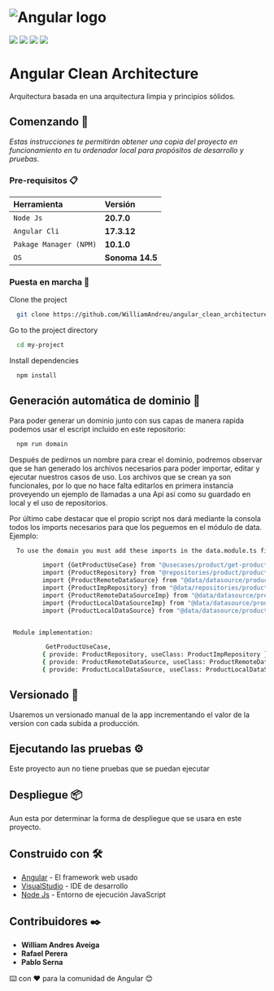 # ![Angular logo][]

![](https://img.shields.io/badge/Angular-DD0031?style=for-the-badge&logo=angular&logoColor=white) ![](https://img.shields.io/badge/VSCode-0078D4?style=for-the-badge&logo=visual%20studio%20code&logoColor=white) ![](https://img.shields.io/badge/TypeScript-007ACC?style=for-the-badge&logo=typescript&logoColor=white)  ![](	https://img.shields.io/badge/Node%20js-339933?style=for-the-badge&logo=nodedotjs&logoColor=white)
# Angular Clean Architecture

Arquitectura basada en una arquitectura limpia y principios sólidos.

## Comenzando 🚀

_Estas instrucciones te permitirán obtener una copia del proyecto en funcionamiento en tu ordenador local para propósitos de desarrollo y pruebas._

### Pre-requisitos 📋

| Herramienta |  Versión                |
| :-------- |  :------------------------- |
| `Node Js` |**20.7.0** |
| `Angular Cli` | **17.3.12** |
| `Pakage Manager (NPM)` |  **10.1.0** |
| `OS` |  **Sonoma 14.5** |

### Puesta en marcha 🔧

Clone the project

```bash
  git clone https://github.com/WilliamAndreu/angular_clean_architecture
```

Go to the project directory

```bash
  cd my-project
```

Install dependencies

```bash
  npm install
```

## Generación automática de dominio 📌

 Para poder generar un dominio junto con sus capas de manera rapida podemos usar el escript incluido en este repositorio:

```bash
  npm run domain
```

Después de pedirnos un nombre para crear el dominio, podremos observar que se han generado los archivos necesarios para poder importar, editar y ejecutar nuestros casos de uso. Los archivos que se crean ya son funcionales, por lo que no hace falta editarlos en primera instancia proveyendo un ejemplo de llamadas a una Api así como su guardado en local y el uso de repositorios.

Por último cabe destacar que el propio script nos dará mediante la consola todos los imports necesarios para que los peguemos en el módulo de data.
Ejemplo:

```bash
  To use the domain you must add these imports in the data.module.ts file:

         import {GetProductUseCase} from "@usecases/product/get-product.usecase";
         import {ProductRepository} from "@repositories/product/product.repository";
         import {ProductRemoteDataSource} from "@data/datasource/product/source/product-remote-datasource";
         import {ProductImpRepository} from "@data/repositories/product/product-implementation.repository";
         import {ProductRemoteDataSourceImp} from "@data/datasource/product/remote/product-remote-datasource-imp";
         import {ProductLocalDataSourceImp} from "@data/datasource/product/local/product-local-datasource-imp";
         import {ProductLocalDataSource} from "@data/datasource/product/source/product-local-datasource";


 Module implementation:

          GetProductUseCase,
         { provide: ProductRepository, useClass: ProductImpRepository },
         { provide: ProductRemoteDataSource, useClass: ProductRemoteDataSourceImp },
         { provide: ProductLocalDataSource, useClass: ProductLocalDataSourceImp },

```

## Versionado 📌

Usaremos un versionado manual de la app incrementando el valor de la version con cada subida a producción.

## Ejecutando las pruebas ⚙️

Este proyecto aun no tiene pruebas que se puedan ejecutar

## Despliegue 📦

Aun esta por determinar la forma de despliegue que se usara en este proyecto.

## Construido con 🛠️

* [Angular](https://angular.io/) - El framework web usado
* [VisualStudio](https://visualstudio.microsoft.com/es/) - IDE de desarrollo
* [Node Js](https://nodejs.org/es) - Entorno de ejecución JavaScript

## Contribuidores ✒️

* **William Andres Aveiga**
* **Rafael Perera**
* **Pablo Serna**

⌨️ con ❤️ para la comunidad de Angular 😊

[Angular logo]: https://raw.githubusercontent.com/rudoapps/hybrid-storage/main/angular/images/angular_logo.png
